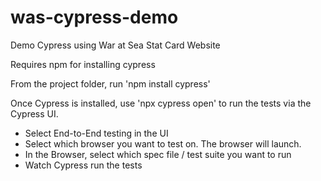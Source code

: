 # was-cypress-demo
Demo Cypress using War at Sea Stat Card Website


Requires npm for installing cypress

From the project folder, run 'npm install cypress'

Once Cypress is installed, use 'npx cypress open' to run the tests via the Cypress UI.
- Select End-to-End testing in the UI
- Select which browser you want to test on. The browser will launch.
- In the Browser, select which spec file / test suite you want to run
- Watch Cypress run the tests
